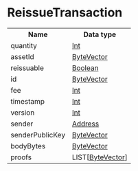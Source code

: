 # ReissueTransaction

<table>
<tr>
  <th>Name</th>
  <th>Data type</th>
</tr>
<tr><td>quantity</td><td>
  <a href="#Int">Int</a>
</td></tr><tr><td>assetId</td><td>
  <a href="#ByteVector">ByteVector</a>
</td></tr><tr><td>reissuable</td><td>
  <a href="#Boolean">Boolean</a>
</td></tr><tr><td>id</td><td>
  <a href="#ByteVector">ByteVector</a>
</td></tr><tr><td>fee</td><td>
  <a href="#Int">Int</a>
</td></tr><tr><td>timestamp</td><td>
  <a href="#Int">Int</a>
</td></tr><tr><td>version</td><td>
  <a href="#Int">Int</a>
</td></tr><tr><td>sender</td><td>
  <a href="#Address">Address</a>
</td></tr><tr><td>senderPublicKey</td><td>
  <a href="#ByteVector">ByteVector</a>
</td></tr><tr><td>bodyBytes</td><td>
  <a href="#ByteVector">ByteVector</a>
</td></tr><tr><td>proofs</td><td>
  LIST[<a href="#ByteVector">ByteVector</a>]
</td></tr></table>
</td></tr>
